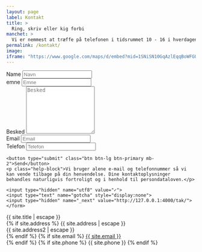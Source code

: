 ```yaml
---
layout: page
label: Kontakt
title: >
  Ring, skriv eller kig forbi
manchet: >
  Vi er nemmest at træffe på telefonen i tidsrummet 10 - 16 i hverdagende, ellers er du velkommen til at indtale en besked eller sende en mail, så vender vi tilbage hurtigst muligt.
permalink: /kontakt/
image:
iframe: "https://www.google.com/maps/d/embed?mid=1SNiSN10GqAzlEqqBoWFGUHrZU_U"
---
```



<div class="row mt4">
  <div class="col-md-8">

  <form class="mycontactform" accept-charset="UTF-8" action="https://formspree.io/layout@monsun.dk" method="POST">
      <div class="form-group">
        <label class="sr-only" for="name">Name</label>
        <input class="form-control" type="text" id="name" name="name" placeholder="Navn">
      </div>
    <div class="form-group">
      <label class="sr-only" for="emne">emne</label>
      <input class="form-control" type="text" id="emne" name="subject" placeholder="Emne">
    </div>
    <div class="form-group">
      <label class="sr-only" for="besked">Besked</label>
      <textarea class="form-control" id="besked" rows="8" name="message" placeholder="Besked"></textarea>
    </div>
    <div class="form-inline">
      <div class="form-group">
        <label class="sr-only" for="email">Email</label>
        <input class="form-control" type="email" id="email" name="replyto" placeholder="Email">
      </div>
      <div class="form-group">
        <label class="sr-only" for="telefon">Telefon</label>
        <input class="form-control" type="phone" id="telefone" name="phone" placeholder="Telefon">
      </div>
    </div>

    <button type="submit" class="btn btn-lg btn-primary mb-2">Send</button>
    <p class="help-block">Vi bruger alene e-mail og telefonnummer så vi kan vende tilbage på din henvendelse. Dine kontaktoplysninger behandles naturligvis fortroligt og i henhold til persondataloven.</p>

    <input type="hidden" name="utf8" value="✓">
    <input type="text" name="gotcha" style="display:none">
    <input type="hidden" name="_next" value="http://127.0.0.1:4000/tak/">
    </form>
  </div>
  <div class="col-md-4">
      <p class="small">{{ site.title | escape }}<br>
      {% if site.address %}
      {{ site.address | escape }}<br>{{ site.address2 | escape }}<br>
      {% endif %}
      {% if site.email %}
      <a href="mailto:{{ site.email }}">{{ site.email }}</a><br>
      {% endif %}
      {% if site.phone %}
      {{ site.phone }}
      {% endif %}</p>
  </div>
</div>
